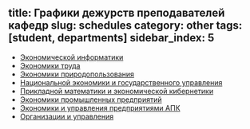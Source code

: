 title: Графики дежурств преподавателей кафедр
slug: schedules
category: other
tags: [student, departments]
sidebar_index: 5
---

-   [Экономической информатики](/files/inf_dist.doc)
-   [Экономики труда](/files/trud_dist.doc)
-   [Экономики природопользования](/files/priroda_dist.doc)
-   [Национальной экономики и государственного управления](/files/gos_dist.doc)
-   [Прикладной математики и экономической кибернетики](/files/kiber_dist.doc)
-   [Экономики промышленных предприятий](/files/epp_dist.doc)
-   [Экономики и управления предприятиями АПК](/files/apk_dist.doc)
-   [Организации и управления](/files/oiu_dist.doc)
